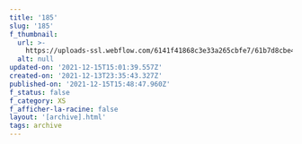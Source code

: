 ```yaml
---
title: '185'
slug: '185'
f_thumbnail:
  url: >-
    https://uploads-ssl.webflow.com/6141f41868c3e33a265cbfe7/61b7d8cbe46f7c4de20c0a90_185.jpg
  alt: null
updated-on: '2021-12-15T15:01:39.557Z'
created-on: '2021-12-13T23:35:43.327Z'
published-on: '2021-12-15T15:48:47.960Z'
f_status: false
f_category: XS
f_afficher-la-racine: false
layout: '[archive].html'
tags: archive
---
```



